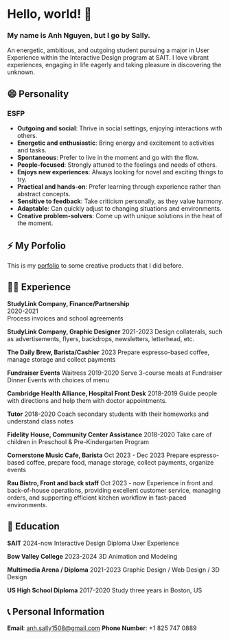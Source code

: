 # Hello, world! 👋

###  My name is Anh Nguyen, but I go by Sally.

An energetic, ambitious, and outgoing student pursuing a major in User Experience within the Interactive Design program at SAIT. I love vibrant experiences, engaging in life eagerly and taking pleasure in discovering the unknown.


## 😄 Personality

### ESFP

- **Outgoing and social**: Thrive in social settings, enjoying interactions with others.
- **Energetic and enthusiastic**: Bring energy and excitement to activities and tasks.
- **Spontaneous**: Prefer to live in the moment and go with the flow.
- **People-focused**: Strongly attuned to the feelings and needs of others.
- **Enjoys new experiences**: Always looking for novel and exciting things to try.
- **Practical and hands-on**: Prefer learning through experience rather than abstract concepts.
- **Sensitive to feedback**: Take criticism personally, as they value harmony.
- **Adaptable**: Can quickly adjust to changing situations and environments.
- **Creative problem-solvers**: Come up with unique solutions in the heat of the moment.


## ⚡ My Porfolio

This is my [porfolio](https://www.behance.net/sallynguyen5) to some creative products that I did before.


## 👩‍💻 Experience

**StudyLink Company, Finance/Partnership**
<br>
2020-2021
<br>
Process invoices and school agreements

**StudyLink Company, Graphic Designer**
2021-2023
Design collaterals, such as advertisements,
flyers, backdrops, newsletters, letterhead, etc.

**The Daily Brew, Barista/Cashier**
2023
Prepare espresso-based coffee, manage
storage and collect payments

**Fundraiser Events**
Waitress
2019-2020
Serve 3-course meals at Fundraiser
Dinner Events with choices of menu

**Cambridge Health Alliance, Hospital Front Desk**
2018-2019
Guide people with directions and help
them with doctor appointments.

**Tutor**
2018-2020
Coach secondary students with their
homeworks and understand class notes

**Fidelity House, Community Center Assistance**
2018-2020
Take care of children in Preschool &
Pre-Kindergarten Program

**Cornerstone Music Cafe, Barista**
Oct 2023 - Dec 2023
Prepare espresso-based coffee, prepare food, manage
storage, collect payments, organize events

**Rau Bistro, Front and back staff**
Oct 2023 - now
Experience in front and back-of-house operations, providing excellent customer service, managing orders, and supporting efficient kitchen workflow in fast-paced environments.


## 🏫 Education

**SAIT**
2024-now
Interactive Design Diploma
Uxer Experience

**Bow Valley College**
2023-2024
3D Animation and Modeling

**Multimedia Arena / Diploma**
2021-2023
Graphic Design / Web Design / 3D Design

**US High School Diploma**
2017-2020
Study three years in Boston, US 


## 📞 Personal Information

**Email**: anh.sally1508@gmail.com
**Phone Number**: +1 825 747 0889

<!--
**SallyNguyen2002/SallyNguyen2002** is a ✨ _special_ ✨ repository because its `README.md` (this file) appears on your GitHub profile.

Here are some ideas to get you started:

- 🔭 I’m currently working on ...
- 🌱 I’m currently learning ...
- 👯 I’m looking to collaborate on ...
- 🤔 I’m looking for help with ...
- 💬 Ask me about ...
- 📫 How to reach me: ...
- 😄 Pronouns: ...
- ⚡ Fun fact: ...
-->
